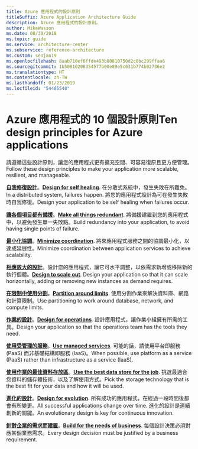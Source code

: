 ```yaml
---
title: Azure 應用程式的設計原則
titleSuffix: Azure Application Architecture Guide
description: Azure 應用程式的設計原則。
author: MikeWasson
ms.date: 08/30/2018
ms.topic: guide
ms.service: architecture-center
ms.subservice: reference-architecture
ms.custom: seojan19
ms.openlocfilehash: 8aab710ef6ffde493b80810750d2c0bc299ffaa6
ms.sourcegitcommit: 1b50810208354577b00e89e5c031b774b02736e2
ms.translationtype: HT
ms.contentlocale: zh-TW
ms.lasthandoff: 01/23/2019
ms.locfileid: "54485548"
---
```

# <a name="ten-design-principles-for-azure-applications"></a><span data-ttu-id="5b8db-103">Azure 應用程式的 10 個設計原則</span><span class="sxs-lookup"><span data-stu-id="5b8db-103">Ten design principles for Azure applications</span></span>

<span data-ttu-id="5b8db-104">請遵循這些設計原則，讓您的應用程式更有擴充空間、可容易復原且更方便管理。</span><span class="sxs-lookup"><span data-stu-id="5b8db-104">Follow these design principles to make your application more scalable, resilient, and manageable.</span></span>

<span data-ttu-id="5b8db-105">**[自我修復設計](self-healing.md)**。</span><span class="sxs-lookup"><span data-stu-id="5b8db-105">**[Design for self healing](self-healing.md)**.</span></span> <span data-ttu-id="5b8db-106">在分散式系統中，發生失敗在所難免。</span><span class="sxs-lookup"><span data-stu-id="5b8db-106">In a distributed system, failures happen.</span></span> <span data-ttu-id="5b8db-107">將您的應用程式設計為可在發生失敗時自我修復。</span><span class="sxs-lookup"><span data-stu-id="5b8db-107">Design your application to be self healing when failures occur.</span></span>

<span data-ttu-id="5b8db-108">**[讓各個項目都有備援](redundancy.md)**。</span><span class="sxs-lookup"><span data-stu-id="5b8db-108">**[Make all things redundant](redundancy.md)**.</span></span> <span data-ttu-id="5b8db-109">將備援建置到您的應用程式中，以避免發生單一失敗點。</span><span class="sxs-lookup"><span data-stu-id="5b8db-109">Build redundancy into your application, to avoid having single points of failure.</span></span>

<span data-ttu-id="5b8db-110">**[最小化協調](minimize-coordination.md)**。</span><span class="sxs-lookup"><span data-stu-id="5b8db-110">**[Minimize coordination](minimize-coordination.md)**.</span></span> <span data-ttu-id="5b8db-111">將來應用程式服務之間的協調最小化，以達成延展性。</span><span class="sxs-lookup"><span data-stu-id="5b8db-111">Minimize coordination between application services to achieve scalability.</span></span>

<span data-ttu-id="5b8db-112">**[相應放大的設計](scale-out.md)**。設計您的應用程式，讓它可水平調整，以依需求新增或移除新的執行個體。</span><span class="sxs-lookup"><span data-stu-id="5b8db-112">**[Design to scale out](scale-out.md)**. Design your application so that it can scale horizontally, adding or removing new instances as demand requires.</span></span>

<span data-ttu-id="5b8db-113">**[在限制中使用分割](partition.md)**。</span><span class="sxs-lookup"><span data-stu-id="5b8db-113">**[Partition around limits](partition.md)**.</span></span> <span data-ttu-id="5b8db-114">使用分割作業來解決資料庫、網路和計算限制。</span><span class="sxs-lookup"><span data-stu-id="5b8db-114">Use partitioning to work around database, network, and compute limits.</span></span>

<span data-ttu-id="5b8db-115">**[作業的設計](design-for-operations.md)**。</span><span class="sxs-lookup"><span data-stu-id="5b8db-115">**[Design for operations](design-for-operations.md)**.</span></span> <span data-ttu-id="5b8db-116">設計應用程式，讓作業小組擁有所需的工具。</span><span class="sxs-lookup"><span data-stu-id="5b8db-116">Design your application so that the operations team has the tools they need.</span></span>

<span data-ttu-id="5b8db-117">**[使用受管理的服務](managed-services.md)**。</span><span class="sxs-lookup"><span data-stu-id="5b8db-117">**[Use managed services](managed-services.md)**.</span></span> <span data-ttu-id="5b8db-118">可能的話，請使用平台即服務 (PaaS) 而非基礎結構即服務 (IaaS)。</span><span class="sxs-lookup"><span data-stu-id="5b8db-118">When possible, use platform as a service (PaaS) rather than infrastructure as a service (IaaS).</span></span>

<span data-ttu-id="5b8db-119">**[使用作業的最佳資料存放區](use-the-best-data-store.md)**。</span><span class="sxs-lookup"><span data-stu-id="5b8db-119">**[Use the best data store for the job](use-the-best-data-store.md)**.</span></span> <span data-ttu-id="5b8db-120">挑選最適合您資料的儲存體技術，以及了解使用方式。</span><span class="sxs-lookup"><span data-stu-id="5b8db-120">Pick the storage technology that is the best fit for your data and how it will be used.</span></span>

<span data-ttu-id="5b8db-121">**[進化的設計](design-for-evolution.md)**。</span><span class="sxs-lookup"><span data-stu-id="5b8db-121">**[Design for evolution](design-for-evolution.md)**.</span></span> <span data-ttu-id="5b8db-122">所有成功的應用程式，在經過一段時間後都會有所變更。</span><span class="sxs-lookup"><span data-stu-id="5b8db-122">All successful applications change over time.</span></span> <span data-ttu-id="5b8db-123">進化的設計是連續創新的關鍵。</span><span class="sxs-lookup"><span data-stu-id="5b8db-123">An evolutionary design is key for continuous innovation.</span></span>

<span data-ttu-id="5b8db-124">**[針對企業的需求而建置](build-for-business.md)**。</span><span class="sxs-lookup"><span data-stu-id="5b8db-124">**[Build for the needs of business](build-for-business.md)**.</span></span> <span data-ttu-id="5b8db-125">每個設計決策必須對應某個業務需求。</span><span class="sxs-lookup"><span data-stu-id="5b8db-125">Every design decision must be justified by a business requirement.</span></span>
